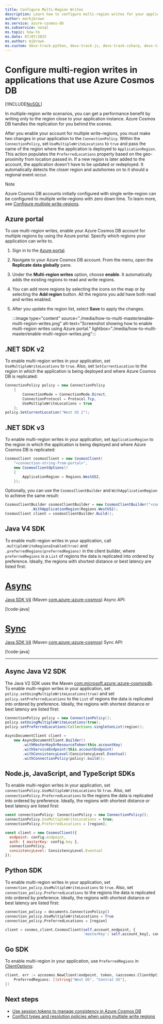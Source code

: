 ```yaml
---
title: Configure Multi-Region Writes
description: Learn how to configure multi-region writes for your applications by using different SDKs in Azure Cosmos DB.
author: markjbrown
ms.service: azure-cosmos-db
ms.subservice: nosql
ms.topic: how-to
ms.date: 07/07/2025
ms.author: mjbrown
ms.custom: devx-track-python, devx-track-js, devx-track-csharp, devx-track-dotnet, devx-track-extended-java, devx-track-ts
---
```


# Configure multi-region writes in applications that use Azure Cosmos DB
[!INCLUDE[NoSQL](../includes/appliesto-nosql.md)]

In multiple-region write scenarios, you can get a performance benefit by writing only to the region close to your application instance. Azure Cosmos DB handles the replication for you behind the scenes.

After you enable your account for multiple write-regions, you must make two changes in your application to the `ConnectionPolicy`. Within the `ConnectionPolicy`, set `UseMultipleWriteLocations` to `true` and pass the name of the region where the application is deployed to `ApplicationRegion`. This action populates the `PreferredLocations` property based on the geo-proximity from location passed in. If a new region is later added to the account, the application doesn't have to be updated or redeployed. It automatically detects the closer region and autohomes on to it should a regional event occur.

> [!NOTE]
> Azure Cosmos DB accounts initially configured with single write-region can be configured to multiple write-regions with zero down time. To learn more, see [Configure multiple write-regions](../how-to-manage-database-account.yml#configure-multiple-write-regions).

## <a id="portal"></a> Azure portal

To use multi-region writes, enable your Azure Cosmos DB account for multiple regions by using the Azure portal. Specify which regions your application can write to.

1. Sign in to the [Azure portal](https://portal.azure.com).

1. Navigate to your Azure Cosmos DB account. From the menu, open the **Replicate data globally** pane.

1. Under the **Multi-region writes** option, choose **enable**. It automatically adds the existing regions to read and write regions.

1. You can add more regions by selecting the icons on the map or by selecting the **Add region** button. All the regions you add have both read and writes enabled.

1. After you update the region list, select **Save** to apply the changes.

   :::image type="content" source="./media/how-to-multi-master/enable-multi-region-writes.png" alt-text="Screenshot showing how to enable multi-region writes using Azure portal." lightbox="./media/how-to-multi-master/enable-multi-region-writes.png":::

## <a id="netv2"></a>.NET SDK v2

To enable multi-region writes in your application, set `UseMultipleWriteLocations` to `true`. Also, set `SetCurrentLocation` to the region in which the application is being deployed and where Azure Cosmos DB is replicated:

```csharp
ConnectionPolicy policy = new ConnectionPolicy
    {
        ConnectionMode = ConnectionMode.Direct,
        ConnectionProtocol = Protocol.Tcp,
        UseMultipleWriteLocations = true
    };
policy.SetCurrentLocation("West US 2");
```

## <a id="netv3"></a>.NET SDK v3

To enable multi-region writes in your application, set `ApplicationRegion` to the region in which the application is being deployed and where Azure Cosmos DB is replicated:

```csharp
CosmosClient cosmosClient = new CosmosClient(
    "<connection-string-from-portal>", 
    new CosmosClientOptions()
    {
        ApplicationRegion = Regions.WestUS2,
    });
```

Optionally, you can use the `CosmosClientBuilder` and `WithApplicationRegion` to achieve the same result:

```csharp
CosmosClientBuilder cosmosClientBuilder = new CosmosClientBuilder("<connection-string-from-portal>")
            .WithApplicationRegion(Regions.WestUS2);
CosmosClient client = cosmosClientBuilder.Build();
```

## <a id="java4-multi-region-writes"></a> Java V4 SDK

To enable multi-region writes in your application, call `.multipleWriteRegionsEnabled(true)` and `.preferredRegions(preferredRegions)` in the client builder, where `preferredRegions` is a `List` of regions the data is replicated into ordered by preference. Ideally, the regions with shortest distance or best latency are listed first:

# [Async](#tab/api-async)

[Java SDK V4](sdk-java-v4.md) (Maven [com.azure::azure-cosmos](https://mvnrepository.com/artifact/com.azure/azure-cosmos)) Async API:

[!code-java[](~/azure-cosmos-java-sql-api-samples/src/main/java/com/azure/cosmos/examples/documentationsnippets/async/SampleDocumentationSnippetsAsync.java?name=ConfigureMultimasterAsync)]

# [Sync](#tab/api-sync)

[Java SDK V4](sdk-java-v4.md) (Maven [com.azure::azure-cosmos](https://mvnrepository.com/artifact/com.azure/azure-cosmos)) Sync API:

[!code-java[](~/azure-cosmos-java-sql-api-samples/src/main/java/com/azure/cosmos/examples/documentationsnippets/sync/SampleDocumentationSnippets.java?name=ConfigureMultimasterSync)]

---

## <a id="java2-multi-region-writes"></a> Async Java V2 SDK

The Java V2 SDK uses the Maven [com.microsoft.azure::azure-cosmosdb](https://mvnrepository.com/artifact/com.microsoft.azure/azure-cosmosdb). To enable multi-region writes in your application, set `policy.setUsingMultipleWriteLocations(true)` and set `policy.setPreferredLocations` to the `List` of regions the data is replicated into ordered by preference. Ideally, the regions with shortest distance or best latency are listed first:

```java
ConnectionPolicy policy = new ConnectionPolicy();
policy.setUsingMultipleWriteLocations(true);
policy.setPreferredLocations(Collections.singletonList(region));

AsyncDocumentClient client =
    new AsyncDocumentClient.Builder()
        .withMasterKeyOrResourceToken(this.accountKey)
        .withServiceEndpoint(this.accountEndpoint)
        .withConsistencyLevel(ConsistencyLevel.Eventual)
        .withConnectionPolicy(policy).build();
```

## <a id="javascript"></a>Node.js, JavaScript, and TypeScript SDKs

To enable multi-region writes in your application, set `connectionPolicy.UseMultipleWriteLocations` to `true`. Also, set `connectionPolicy.PreferredLocations` to the regions the data is replicated into ordered by preference. Ideally, the regions with shortest distance or best latency are listed first:

```javascript
const connectionPolicy: ConnectionPolicy = new ConnectionPolicy();
connectionPolicy.UseMultipleWriteLocations = true;
connectionPolicy.PreferredLocations = [region];

const client = new CosmosClient({
  endpoint: config.endpoint,
  auth: { masterKey: config.key },
  connectionPolicy,
  consistencyLevel: ConsistencyLevel.Eventual
});
```

## <a id="python"></a>Python SDK

To enable multi-region writes in your application, set `connection_policy.UseMultipleWriteLocations` to `true`. Also, set `connection_policy.PreferredLocations` to the regions the data is replicated into ordered by preference. Ideally, the regions with shortest distance or best latency are listed first:

```python
connection_policy = documents.ConnectionPolicy()
connection_policy.UseMultipleWriteLocations = True
connection_policy.PreferredLocations = [region]

client = cosmos_client.CosmosClient(self.account_endpoint, {
                                    'masterKey': self.account_key}, connection_policy, documents.ConsistencyLevel.Session)
```

## <a id="go"></a>Go SDK

To enable multi-region in your application, use `PreferredRegions` in [ClientOptions](https://pkg.go.dev/github.com/Azure/azure-sdk-for-go/sdk/data/azcosmos#ClientOptions):

```go
client, err := azcosmos.NewClient(endpoint, token, &azcosmos.ClientOptions{
	PreferredRegions: []string{"West US", "Central US"},
})
```


## Next steps

- [Use session tokens to manage consistency in Azure Cosmos DB](how-to-manage-consistency.md#utilize-session-tokens)
- [Conflict types and resolution policies when using multiple write regions](../conflict-resolution-policies.md)
